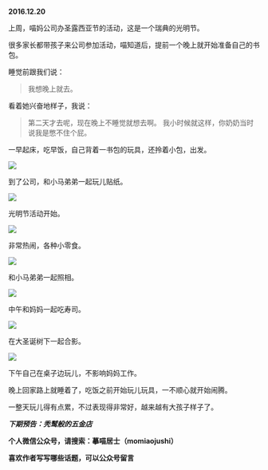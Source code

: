 
          
            
**2016.12.20**

上周，喵妈公司办圣露西亚节的活动，这是一个瑞典的光明节。

很多家长都带孩子来公司参加活动，喵知道后，提前一个晚上就开始准备自己的书包。

睡觉前跟我们说：
>我想晚上就去。



看着她兴奋地样子，我说：
>第二天才去呢，现在晚上不睡觉就想去啊。
我小时候就这样，你奶奶当时说我是憋不住个屁。



一早起床，吃早饭，自己背着一书包的玩具，还拎着小包，出发。




![](img/51001-d74fa431560814e7.jpg)




到了公司，和小马弟弟一起玩儿贴纸。




![](img/51001-8433237c6ab6d8ed.jpg)




光明节活动开始。




![](img/51001-75b0684029d3ffae.jpg)




非常热闹，各种小零食。




![](img/51001-0cb8b80350439ab6.jpg)




和小马弟弟一起照相。




![](img/51001-ceef3d3ef0c70e7e.jpg)




中午和妈妈一起吃寿司。




![](img/51001-939b831467bc5f48.jpg)




在大圣诞树下一起合影。




![](img/51001-397046383ec7cd91.jpg)




下午自己在桌子边玩儿，不影响妈妈工作。

晚上回家路上就睡着了，吃饭之前开始玩儿玩具，一不顺心就开始闹腾。

一整天玩儿得有点累，不过表现得非常好，越来越有大孩子样子了。


***下期预告：秃鹫般的五金店***


**个人微信公众号，请搜索：摹喵居士（momiaojushi）**

**喜欢作者写写哪些话题，可以公众号留言**

          
        